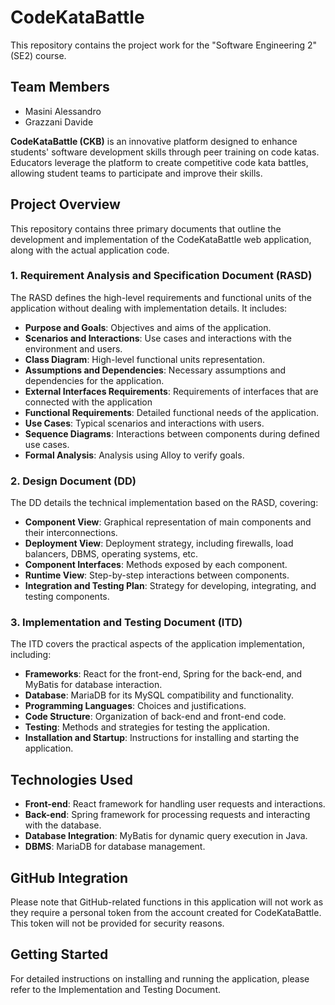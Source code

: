 # CodeKataBattle

This repository contains the project work for the "Software Engineering 2" (SE2) course.

## Team Members

- Masini Alessandro
- Grazzani Davide

**CodeKataBattle (CKB)** is an innovative platform designed to enhance students' software development skills through peer training on code katas. Educators leverage the platform to create competitive code kata battles, allowing student teams to participate and improve their skills.

## Project Overview

This repository contains three primary documents that outline the development and implementation of the CodeKataBattle web application, along with the actual application code.

### 1. Requirement Analysis and Specification Document (RASD)

The RASD defines the high-level requirements and functional units of the application without dealing with implementation details. It includes:

- **Purpose and Goals**: Objectives and aims of the application.
- **Scenarios and Interactions**: Use cases and interactions with the environment and users.
- **Class Diagram**: High-level functional units representation.
- **Assumptions and Dependencies**: Necessary assumptions and dependencies for the application.
- **External Interfaces Requirements**: Requirements of interfaces that are connected with the application
- **Functional Requirements**: Detailed functional needs of the application.
- **Use Cases**: Typical scenarios and interactions with users.
- **Sequence Diagrams**: Interactions between components during defined use cases.
- **Formal Analysis**: Analysis using Alloy to verify goals.

### 2. Design Document (DD)

The DD details the technical implementation based on the RASD, covering:

- **Component View**: Graphical representation of main components and their interconnections.
- **Deployment View**: Deployment strategy, including firewalls, load balancers, DBMS, operating systems, etc.
- **Component Interfaces**: Methods exposed by each component.
- **Runtime View**: Step-by-step interactions between components.
- **Integration and Testing Plan**: Strategy for developing, integrating, and testing components.

### 3. Implementation and Testing Document (ITD)

The ITD covers the practical aspects of the application implementation, including:

- **Frameworks**: React for the front-end, Spring for the back-end, and MyBatis for database interaction.
- **Database**: MariaDB for its MySQL compatibility and functionality.
- **Programming Languages**: Choices and justifications.
- **Code Structure**: Organization of back-end and front-end code.
- **Testing**: Methods and strategies for testing the application.
- **Installation and Startup**: Instructions for installing and starting the application.

## Technologies Used

- **Front-end**: React framework for handling user requests and interactions.
- **Back-end**: Spring framework for processing requests and interacting with the database.
- **Database Integration**: MyBatis for dynamic query execution in Java.
- **DBMS**: MariaDB for database management.

## GitHub Integration

Please note that GitHub-related functions in this application will not work as they require a personal token from the account created for CodeKataBattle. This token will not be provided for security reasons.

## Getting Started

For detailed instructions on installing and running the application, please refer to the Implementation and Testing Document.